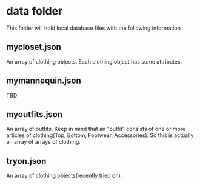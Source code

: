 # data folder
This folder will hold local database files with the following information

## mycloset.json
An array of clothing objects. Each clothing object has some attributes.

## mymannequin.json
TBD

## myoutfits.json
An array of outfits. Keep in mind that an "outfit" consists of one or more articles of clothing(Top, Bottom, Footwear, Accessories). So this is actually an array of arrays of clothing.

## tryon.json
An array of clothing objects(recently tried on).